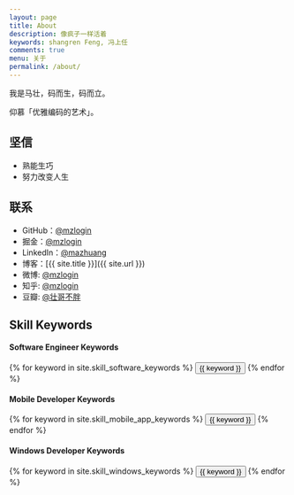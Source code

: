 ```yaml
---
layout: page
title: About
description: 像疯子一样活着
keywords: shangren Feng, 冯上任
comments: true
menu: 关于
permalink: /about/
---
```


我是马壮，码而生，码而立。

仰慕「优雅编码的艺术」。

## 坚信

* 熟能生巧
* 努力改变人生

## 联系

* GitHub：[@mzlogin](https://github.com/mzlogin)
* 掘金：[@mzlogin](http://gold.xitu.io/user/570ddaeb2e958a005c63b2da)
* LinkedIn：[@mazhuang](https://www.linkedin.com/in/mazhuang)
* 博客：[{{ site.title }}]({{ site.url }})
* 微博: [@mzlogin](http://weibo.com/mzlogin)
* 知乎: [@mzlogin](http://www.zhihu.com/people/mzlogin)
* 豆瓣: [@壮哥不胖](http://www.douban.com/people/freedim)

## Skill Keywords

#### Software Engineer Keywords
<div class="btn-inline">
    {% for keyword in site.skill_software_keywords %}
    <button class="btn btn-outline" type="button">{{ keyword }}</button>
    {% endfor %}
</div>

#### Mobile Developer Keywords
<div class="btn-inline">
    {% for keyword in site.skill_mobile_app_keywords %}
    <button class="btn btn-outline" type="button">{{ keyword }}</button>
    {% endfor %}
</div>

#### Windows Developer Keywords
<div class="btn-inline">
    {% for keyword in site.skill_windows_keywords %}
    <button class="btn btn-outline" type="button">{{ keyword }}</button>
    {% endfor %}
</div>
